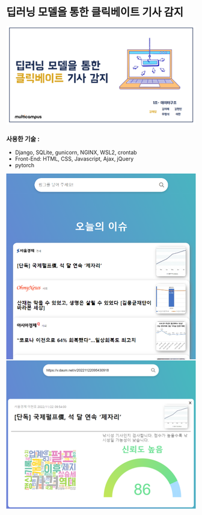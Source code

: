 # 딥러닝 모델을 통한 클릭베이트 기사 감지 

<img src='docs/img1.PNG'>

### 사용한 기술 :
-  Django, SQLite, gunicorn, NGINX, WSL2, crontab
-  Front-End: HTML, CSS, Javascript, Ajax, jQuery
-  pytorch

<img src='docs/img3.PNG'>
<img src='docs/img2.PNG'>